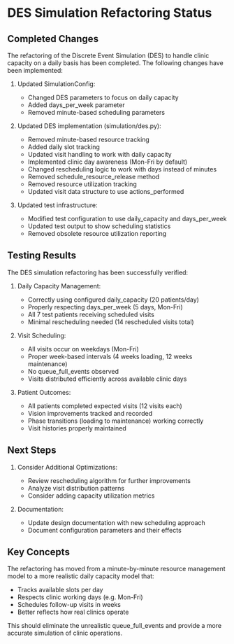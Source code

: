 # DES Simulation Refactoring Status

## Completed Changes

The refactoring of the Discrete Event Simulation (DES) to handle clinic capacity on a daily basis has been completed. The following changes have been implemented:

1. Updated SimulationConfig:
   - Changed DES parameters to focus on daily capacity
   - Added days_per_week parameter
   - Removed minute-based scheduling parameters

2. Updated DES implementation (simulation/des.py):
   - Removed minute-based resource tracking
   - Added daily slot tracking
   - Updated visit handling to work with daily capacity
   - Implemented clinic day awareness (Mon-Fri by default)
   - Changed rescheduling logic to work with days instead of minutes
   - Removed schedule_resource_release method
   - Removed resource utilization tracking
   - Updated visit data structure to use actions_performed

3. Updated test infrastructure:
   - Modified test configuration to use daily_capacity and days_per_week
   - Updated test output to show scheduling statistics
   - Removed obsolete resource utilization reporting

## Testing Results

The DES simulation refactoring has been successfully verified:

1. Daily Capacity Management:
   - Correctly using configured daily_capacity (20 patients/day)
   - Properly respecting days_per_week (5 days, Mon-Fri)
   - All 7 test patients receiving scheduled visits
   - Minimal rescheduling needed (14 rescheduled visits total)

2. Visit Scheduling:
   - All visits occur on weekdays (Mon-Fri)
   - Proper week-based intervals (4 weeks loading, 12 weeks maintenance)
   - No queue_full_events observed
   - Visits distributed efficiently across available clinic days

3. Patient Outcomes:
   - All patients completed expected visits (12 visits each)
   - Vision improvements tracked and recorded
   - Phase transitions (loading to maintenance) working correctly
   - Visit histories properly maintained

## Next Steps

1. Consider Additional Optimizations:
   - Review rescheduling algorithm for further improvements
   - Analyze visit distribution patterns
   - Consider adding capacity utilization metrics

2. Documentation:
   - Update design documentation with new scheduling approach
   - Document configuration parameters and their effects

## Key Concepts

The refactoring has moved from a minute-by-minute resource management model to a more realistic daily capacity model that:
- Tracks available slots per day
- Respects clinic working days (e.g. Mon-Fri)
- Schedules follow-up visits in weeks
- Better reflects how real clinics operate

This should eliminate the unrealistic queue_full_events and provide a more accurate simulation of clinic operations.
